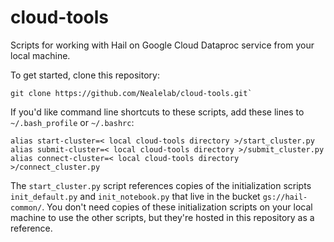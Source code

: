 # cloud-tools
Scripts for working with Hail on Google Cloud Dataproc service from your local machine.

To get started, clone this repository:
```
git clone https://github.com/Nealelab/cloud-tools.git`
```

If you'd like command line shortcuts to these scripts, add these lines to `~/.bash_profile` or `~/.bashrc`: 
```
alias start-cluster=< local cloud-tools directory >/start_cluster.py
alias submit-cluster=< local cloud-tools directory >/submit_cluster.py
alias connect-cluster=< local cloud-tools directory >/connect_cluster.py
```
The `start_cluster.py` script references copies of the initialization scripts `init_default.py` and `init_notebook.py` that live in the bucket `gs://hail-common/`. You don't need copies of these initialization scripts on your local machine to use the other scripts, but they're hosted in this repository as a reference.

